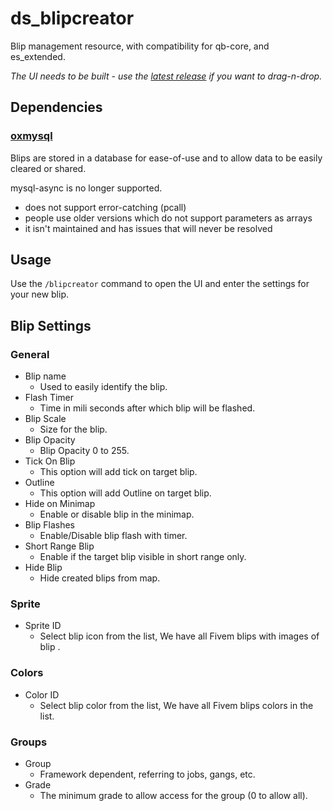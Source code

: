 # ds_blipcreator

Blip management resource, with compatibility for qb-core, and es_extended.

_The UI needs to be built - use the [latest release](https://github.com/overextended/ds_blipcreator/releases/latest/download/ds_blipcreator.zip) if you want to drag-n-drop._

## Dependencies

### [oxmysql](https://github.com/overextended/oxmysql)

Blips are stored in a database for ease-of-use and to allow data to be easily cleared or shared.

mysql-async is no longer supported.
  - does not support error-catching (pcall)
  - people use older versions which do not support parameters as arrays
  - it isn't maintained and has issues that will never be resolved

## Usage

Use the `/blipcreator` command to open the UI and enter the settings for your new blip.

## Blip Settings

### General

- Blip name
  - Used to easily identify the blip.
- Flash Timer
  - Time in mili seconds after which blip will be flashed.
- Blip Scale
  - Size for the blip.
- Blip Opacity
  - Blip Opacity 0 to 255.
- Tick On Blip
  - This option will add tick on target blip.
- Outline
  - This option will add Outline on target blip.
- Hide on Minimap
  - Enable or disable blip in the minimap.
- Blip Flashes
  - Enable/Disable blip flash with timer.
- Short Range Blip
  - Enable if the target blip visible in short range only.
- Hide Blip
  - Hide created blips from map.

### Sprite

- Sprite ID
  - Select blip icon from the list, We have all Fivem blips with images of blip .

### Colors

- Color ID
  - Select blip color from the list, We have all Fivem blips colors in the list.

### Groups

- Group
  - Framework dependent, referring to jobs, gangs, etc.
- Grade
  - The minimum grade to allow access for the group (0 to allow all).